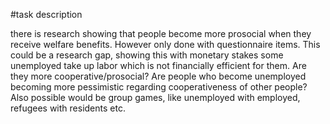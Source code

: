 #task description

there is research showing that people become more prosocial when they receive welfare benefits. However only done with questionnaire items. This could be a research gap, showing this with monetary stakes
some unemployed take up labor which is not financially efficient for them. Are they more cooperative/prosocial?
Are people who become unemployed becoming more pessimistic regarding cooperativeness of other people?
Also possible would be group games, like unemployed with employed, refugees with residents etc. 